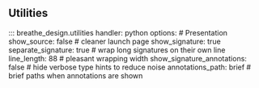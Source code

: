 ## Utilities

<!-- prettier-ignore-start -->
::: breathe_design.utilities
    handler: python
    options:
      # Presentation
      show_source: false                 # cleaner launch page
      show_signature: true
      separate_signature: true           # wrap long signatures on their own line
      line_length: 88                    # pleasant wrapping width
      show_signature_annotations: false  # hide verbose type hints to reduce noise
      annotations_path: brief            # brief paths when annotations are shown
<!-- prettier-ignore-end -->
